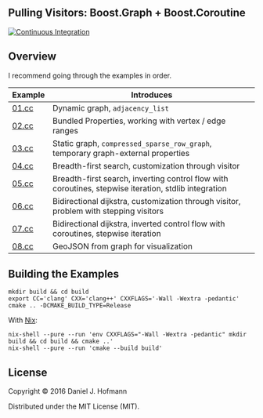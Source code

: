 ## Pulling Visitors: Boost.Graph + Boost.Coroutine

[![Continuous Integration](https://travis-ci.org/daniel-j-h/cppnow2016.svg?branch=master)](https://travis-ci.org/daniel-j-h/cppnow2016)


## Overview

I recommend going through the examples in order.

| Example        | Introduces                                                                                           |
| -------------- | ---------------------------------------------------------------------------------------------------- |
| [01.cc](01.cc) | Dynamic graph, `adjacency_list`                                                                      |
| [02.cc](02.cc) | Bundled Properties, working with vertex / edge ranges                                                |
| [03.cc](03.cc) | Static graph, `compressed_sparse_row_graph`, temporary graph-external properties                     |
| [04.cc](04.cc) | Breadth-first search, customization through visitor                                                  |
| [05.cc](05.cc) | Breadth-first search, inverting control flow with coroutines, stepwise iteration, stdlib integration |
| [06.cc](06.cc) | Bidirectional dijkstra, customization through visitor, problem with stepping visitors                |
| [07.cc](07.cc) | Bidirectional dijkstra, inverted control flow with coroutines, stepwise iteration                    |
| [08.cc](08.cc) | GeoJSON from graph for visualization                                                                 |


## Building the Examples


    mkdir build && cd build
    export CC='clang' CXX='clang++' CXXFLAGS='-Wall -Wextra -pedantic'
    cmake .. -DCMAKE_BUILD_TYPE=Release

With [Nix](https://nixos.org/nix/):

    nix-shell --pure --run 'env CXXFLAGS="-Wall -Wextra -pedantic" mkdir build && cd build && cmake ..'
    nix-shell --pure --run 'cmake --build build'


## License

Copyright © 2016 Daniel J. Hofmann

Distributed under the MIT License (MIT).
